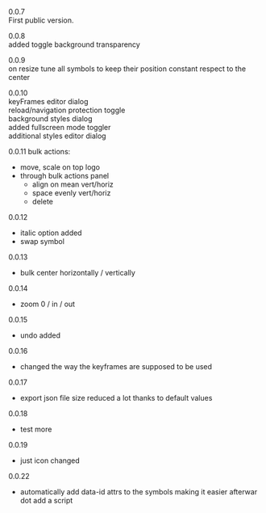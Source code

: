 0.0.7  
First public version. 

0.0.8  
added toggle background transparency  

0.0.9  
on resize tune all symbols to keep their position constant respect to the center  

0.0.10  
keyFrames editor dialog  
reload/navigation protection toggle  
background styles dialog  
added fullscreen mode toggler  
additional styles editor dialog  

0.0.11
bulk actions:  
- move, scale on top logo
- through bulk actions panel
    - align on mean vert/horiz
    - space evenly vert/horiz
    - delete

0.0.12
- italic option added
- swap symbol

0.0.13
- bulk center horizontally / vertically

0.0.14
- zoom 0 / in / out

0.0.15
- undo added

0.0.16
- changed the way the keyframes are supposed to be used  

0.0.17  
- export json file size reduced a lot thanks to default values

0.0.18  
- test more

0.0.19  
- just icon changed

0.0.22  
- automatically add data-id attrs to the symbols making it easier afterwar dot add a script